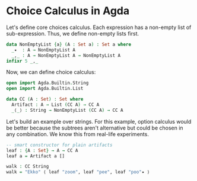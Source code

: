 # Choice Calculus in Agda

Let's define core choices calculus. Each expression has a non-empty list of sub-expression. Thus, we define non-empty lists first.
```agda
data NonEmptyList {a} (A : Set a) : Set a where
  _✦  : A → NonEmptyList A
  _,_ : A → NonEmptyList A → NonEmptyList A
infixr 5 _,_
```

Now, we can define choice calculus:
```agda
open import Agda.Builtin.String
open import Agda.Builtin.List

data CC (A : Set) : Set where
  Artifact : A → List (CC A) → CC A 
  _⟨_⟩ : String → NonEmptyList (CC A) → CC A
```

Let's build an example over strings. For this example, option calculus would be better because the subtrees aren't alternative but could be chosen in any combination. We know this from real-life experiments.
```agda
-- smart constructor for plain artifacts
leaf : {A : Set} → A → CC A
leaf a = Artifact a []

walk : CC String
walk = "Ekko" ⟨ leaf "zoom", leaf "pee", leaf "poo"✦ ⟩
```
